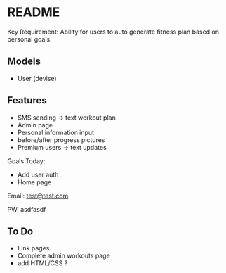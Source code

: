 # README

Key Requirement: Ability for users to auto generate fitness plan based on personal goals.

## Models
- User (devise)

## Features
- SMS sending -> text workout plan
- Admin page
- Personal information input
- before/after progress pictures
- Premium users -> text updates

Goals Today:
- Add user auth
- Home page

Email: test@test.com

PW: asdfasdf

## To Do
- Link pages
- Complete admin workouts page
- add HTML/CSS ?
